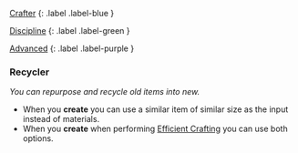 
[Crafter](Game/Character-Development#Crafter)
{: .label .label-blue }

[Discipline](Game/Character-Development#Discipline)
{: .label .label-green }

[Advanced](Game/Character-Development#Advanced)
{: .label .label-purple }
### Recycler
*You can repurpose and recycle old items into new.*
* When you **create** you can use a similar item of similar size as the input instead of materials.
* When you **create** when performing [Efficient Crafting](Game/Crafting#Efficient%20Crafting) you can use both options.
